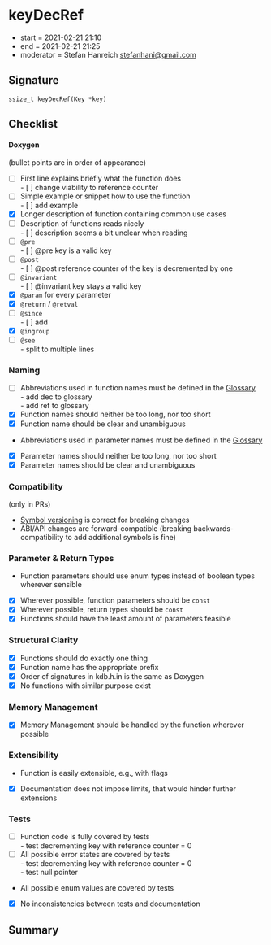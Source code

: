 # keyDecRef

- start = 2021-02-21 21:10
- end = 2021-02-21 21:25
- moderator = Stefan Hanreich <stefanhani@gmail.com>

## Signature

`ssize_t keyDecRef(Key *key)`

## Checklist

#### Doxygen

(bullet points are in order of appearance)

- [ ] First line explains briefly what the function does  
      - [ ] change viability to reference counter  
- [ ] Simple example or snippet how to use the function  
      - [ ] add example  
- [x] Longer description of function containing common use cases
- [ ] Description of functions reads nicely  
      - [ ] description seems a bit unclear when reading  
- [ ] `@pre`  
      - [ ] @pre key is a valid key  
- [ ] `@post`  
      - [ ] @post reference counter of the key is decremented by one  
- [ ] `@invariant`  
      - [ ] @invariant key stays a valid key  
- [x] `@param` for every parameter
- [x] `@return` / `@retval`
- [ ] `@since`  
      - [ ] add  
- [x] `@ingroup`
- [ ] `@see`  
      - split to multiple lines  

### Naming

- [ ] Abbreviations used in function names must be defined in the
      [Glossary](/doc/help/elektra-glossary.md)  
      - add dec to glossary  
      - add ref to glossary  
- [x] Function names should neither be too long, nor too short
- [x] Function name should be clear and unambiguous
- Abbreviations used in parameter names must be defined in the
      [Glossary](/doc/help/elektra-glossary.md)
- [x] Parameter names should neither be too long, nor too short
- [x] Parameter names should be clear and unambiguous

### Compatibility

(only in PRs)

- [Symbol versioning](/doc/dev/symbol-versioning.md)
      is correct for breaking changes
- ABI/API changes are forward-compatible (breaking backwards-compatibility
      to add additional symbols is fine)

### Parameter & Return Types

- Function parameters should use enum types instead of boolean types
      wherever sensible
- [x] Wherever possible, function parameters should be `const`
- [x] Wherever possible, return types should be `const`
- [x] Functions should have the least amount of parameters feasible

### Structural Clarity

- [x] Functions should do exactly one thing
- [x] Function name has the appropriate prefix
- [x] Order of signatures in kdb.h.in is the same as Doxygen
- [x] No functions with similar purpose exist

### Memory Management

- [x] Memory Management should be handled by the function wherever possible

### Extensibility

- Function is easily extensible, e.g., with flags
- [x] Documentation does not impose limits, that would hinder further extensions

### Tests

- [ ] Function code is fully covered by tests  
      - test decrementing key with reference counter = 0  
- [ ] All possible error states are covered by tests  
      - test decrementing key with reference counter = 0  
      - test null pointer  
- All possible enum values are covered by tests
- [x] No inconsistencies between tests and documentation

## Summary
